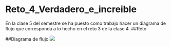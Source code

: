 # Reto_4_Verdadero_e_increible
En la clase 5 del semestre se ha puesto como trabajo hacer un diagrama de flujo que corresponda a lo hecho en el reto 3 de la clase 4.
##Reto

##Diagrama de flujo
[![](https://mermaid.ink/img/pako:eNpNks9OwzAMxl_FymlInYAdd0CCrcAQTEhwot3BakwXkSaTkwwhxFNx47oXw1n3r5fUjr_fFzv5Vo3XpMbq3frPZokc4XVaO5Dvuppv_jpiH2DFppNliSEiuAUMh1dwM5gwIYM1OakJHDiMidHSofJ8dNazbraSyeAZGaFBjWCyxOJO3ghKYyG6hhi0WZtgNr8OyEUmGAGBObAmW9a0KtdoE3IBgdrNn9RaYApGJ79D-xUxNpkjNQYkiuSoIQdie-iqAA_OL3r2NLNn1XPeWcBJDm6rue8Vu9LbnL6rysdTV7RtcqfOIMMwbUIrnhenSnioypDPfCn-suw3Z0PZLKvy2IwQtAzJuOgFIvORlIPoNQbpMuzNvKOwZ2SD-0HP78emCiVX2aHRctffOVOruKSOajWWX438Uava_UgdpuhfvlyjxpETFYp9apf7IK00RpoabBk7NX5HGyS7Qvfm_TEmbaLnp_5lbR_Yzz-BP8iH?type=png)](https://mermaid.live/edit#pako:eNpNks9OwzAMxl_FymlInYAdd0CCrcAQTEhwot3BakwXkSaTkwwhxFNx47oXw1n3r5fUjr_fFzv5Vo3XpMbq3frPZokc4XVaO5Dvuppv_jpiH2DFppNliSEiuAUMh1dwM5gwIYM1OakJHDiMidHSofJ8dNazbraSyeAZGaFBjWCyxOJO3ghKYyG6hhi0WZtgNr8OyEUmGAGBObAmW9a0KtdoE3IBgdrNn9RaYApGJ79D-xUxNpkjNQYkiuSoIQdie-iqAA_OL3r2NLNn1XPeWcBJDm6rue8Vu9LbnL6rysdTV7RtcqfOIMMwbUIrnhenSnioypDPfCn-suw3Z0PZLKvy2IwQtAzJuOgFIvORlIPoNQbpMuzNvKOwZ2SD-0HP78emCiVX2aHRctffOVOruKSOajWWX438Uava_UgdpuhfvlyjxpETFYp9apf7IK00RpoabBk7NX5HGyS7Qvfm_TEmbaLnp_5lbR_Yzz-BP8iH)
